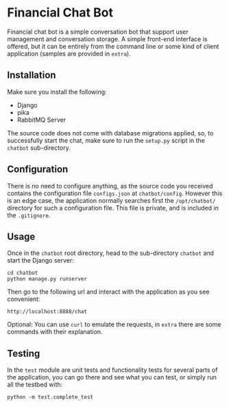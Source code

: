 # Financial Chat Bot
Financial chat bot is a simple conversation bot that support user management and conversation storage. A simple front-end interface is offered, but it can be entirely from the command line or some kind of client application (samples are provided in `extra`).

## Installation
Make sure you install the following:

* Django
* pika
* RabbitMQ Server

The source code does not come with database migrations applied, so, to successfully start the chat, make sure to run the `setup.py` script in the `chatbot` sub-directory.

## Configuration
There is no need to configure anything, as the source code you received contains the configuration file `configs.json` at `chatbot/config`. However this is an edge case, the application normally searches first the `/opt/chatbot/` directory for such a configuration file. This file is private, and is included in the `.gitignore`.

## Usage
Once in the `chatbot` root directory, head to the sub-directory `chatbot` and start the Django server:

    cd chatbot
    python manage.py runserver

Then go to the following url and interact with the application as you see convenient:

    http://localhost:8888/chat

Optional: You can use `curl` to emulate the requests, in `extra` there are some commands with their explanation.

## Testing
In the `test` module are unit tests and functionality tests for several parts of the application,
you can go there and see what you can test, or simply run all the testbed with:

    python -m test.complete_test
